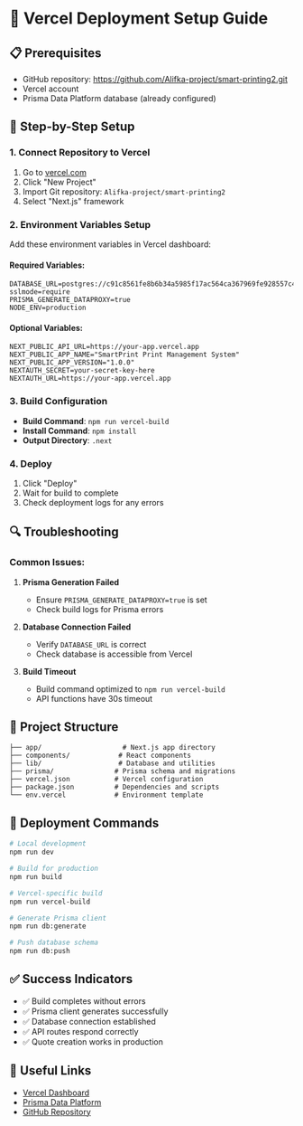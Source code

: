 # 🚀 Vercel Deployment Setup Guide

## 📋 Prerequisites
- GitHub repository: https://github.com/Alifka-project/smart-printing2.git
- Vercel account
- Prisma Data Platform database (already configured)

## 🔧 Step-by-Step Setup

### 1. Connect Repository to Vercel
1. Go to [vercel.com](https://vercel.com)
2. Click "New Project"
3. Import Git repository: `Alifka-project/smart-printing2`
4. Select "Next.js" framework

### 2. Environment Variables Setup
Add these environment variables in Vercel dashboard:

#### **Required Variables:**
```
DATABASE_URL=postgres://c91c8561fe8b6b34a5985f17ac564ca367969fe928557c4c4f6b5bc780733281:sk_1sGdxWA91n5mc5fS6JTs0@db.prisma.io:5432/?sslmode=require
PRISMA_GENERATE_DATAPROXY=true
NODE_ENV=production
```

#### **Optional Variables:**
```
NEXT_PUBLIC_API_URL=https://your-app.vercel.app
NEXT_PUBLIC_APP_NAME="SmartPrint Print Management System"
NEXT_PUBLIC_APP_VERSION="1.0.0"
NEXTAUTH_SECRET=your-secret-key-here
NEXTAUTH_URL=https://your-app.vercel.app
```

### 3. Build Configuration
- **Build Command**: `npm run vercel-build`
- **Install Command**: `npm install`
- **Output Directory**: `.next`

### 4. Deploy
1. Click "Deploy"
2. Wait for build to complete
3. Check deployment logs for any errors

## 🔍 Troubleshooting

### Common Issues:
1. **Prisma Generation Failed**
   - Ensure `PRISMA_GENERATE_DATAPROXY=true` is set
   - Check build logs for Prisma errors

2. **Database Connection Failed**
   - Verify `DATABASE_URL` is correct
   - Check database is accessible from Vercel

3. **Build Timeout**
   - Build command optimized to `npm run vercel-build`
   - API functions have 30s timeout

## 📁 Project Structure
```
├── app/                    # Next.js app directory
├── components/            # React components
├── lib/                   # Database and utilities
├── prisma/               # Prisma schema and migrations
├── vercel.json           # Vercel configuration
├── package.json          # Dependencies and scripts
└── env.vercel            # Environment template
```

## 🚀 Deployment Commands
```bash
# Local development
npm run dev

# Build for production
npm run build

# Vercel-specific build
npm run vercel-build

# Generate Prisma client
npm run db:generate

# Push database schema
npm run db:push
```

## ✅ Success Indicators
- ✅ Build completes without errors
- ✅ Prisma client generates successfully
- ✅ Database connection established
- ✅ API routes respond correctly
- ✅ Quote creation works in production

## 🔗 Useful Links
- [Vercel Dashboard](https://vercel.com/dashboard)
- [Prisma Data Platform](https://cloud.prisma.io)
- [GitHub Repository](https://github.com/Alifka-project/smart-printing2.git)
